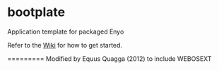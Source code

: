 bootplate
=========

Application template for packaged Enyo

Refer to the [Wiki](https://github.com/enyojs/enyo/wiki/Bootplate) for how to get started.


=========
Modified by Equus Quagga (2012) to include WEBOSEXT 
